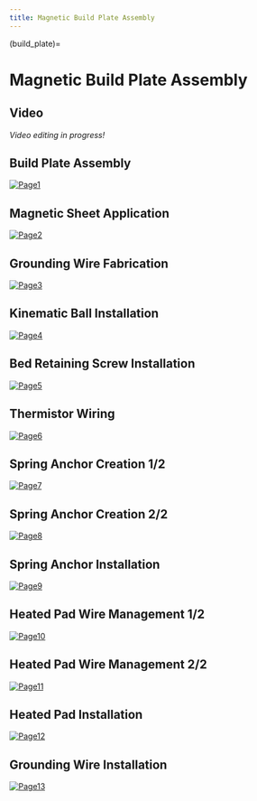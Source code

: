 ```yaml
---
title: Magnetic Build Plate Assembly
---
```


(build_plate)=
# Magnetic Build Plate Assembly

## Video
_Video editing in progress!_

## Build Plate Assembly
[![Page1](_static/build_plate0.png)](_static/build_plate0.png)

## Magnetic Sheet Application
[![Page2](_static/build_plate1.png)](_static/build_plate1.png)

## Grounding Wire Fabrication
[![Page3](_static/build_plate2.png)](_static/build_plate2.png)

## Kinematic Ball Installation
[![Page4](_static/build_plate3.png)](_static/build_plate3.png)

## Bed Retaining Screw Installation
[![Page5](_static/build_plate4.png)](_static/build_plate4.png)

## Thermistor Wiring
[![Page6](_static/build_plate5.png)](_static/build_plate5.png)

## Spring Anchor Creation 1/2
[![Page7](_static/build_plate6.png)](_static/build_plate6.png)

## Spring Anchor Creation 2/2
[![Page8](_static/build_plate7.png)](_static/build_plate7.png)

## Spring Anchor Installation
[![Page9](_static/build_plate8.png)](_static/build_plate8.png)

## Heated Pad Wire Management 1/2
[![Page10](_static/build_plate9.png)](_static/build_plate9.png)

## Heated Pad Wire Management 2/2
[![Page11](_static/build_plate10.png)](_static/build_plate10.png)

## Heated Pad Installation
[![Page12](_static/build_plate11.png)](_static/build_plate11.png)

## Grounding Wire Installation
[![Page13](_static/build_plate12.png)](_static/build_plate12.png)
